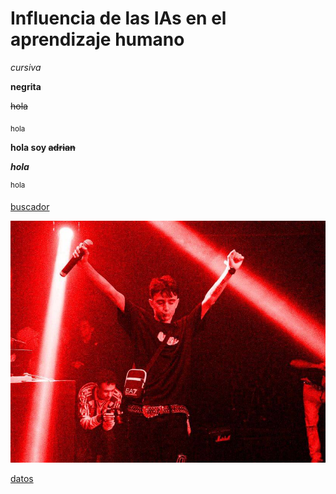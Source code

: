 # Influencia de las IAs en el aprendizaje humano

*cursiva*

**negrita**

~~hola~~

<sub>hola</sub>

**hola soy ~~adrian~~**

***hola***

<sup>hola</sup>

[buscador](http://www.google.com)

![MDA](src/M.jpg)

[datos](src/canciones.txt)

